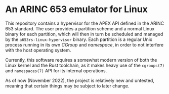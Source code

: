 # An ARINC 653 emulator for Linux

This repository contains a hypervisor for the APEX API defined in the
ARINC 653 standard.
The user provides a partition scheme and a normal Linux binary for each
partition, which will then in turn be scheduled and managed by the
`a653rs-linux-hypervisor` binary.
Each partition is a regular Unix process running in its own *CGroup*
and *namespace*, in order to not interfere with the host operating
system.

Currently, this software requires a somewhat modern version of both
the Linux kernel and the Rust toolchain, as it makes heavy use of the
`cgroups(7)` and `namespaces(7)` API for its internal operations.

As of now (November 2022), the project is relatively new and untested,
meaning that certain things may be subject to later change.
